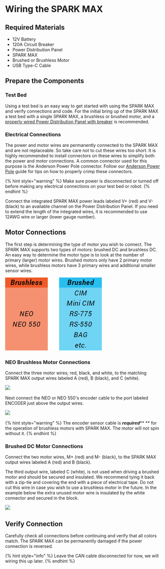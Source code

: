 # Wiring the SPARK MAX

## Required Materials

* 12V Battery
* 120A Circuit Breaker
* Power Distribution Panel
* SPARK MAX
* Brushed or Brushless Motor
* USB Type-C Cable

## Prepare the Components

### Test Bed

Using a test bed is an easy way to get started with using the SPARK MAX and verify connections and code. For the initial bring up of the SPARK MAX a test bed with a single SPARK MAX, a brushless or brushed motor, and a [properly wired Power Distribution Panel with breaker](https://docs.wpilib.org/en/stable/docs/getting-started/getting-started-frc-control-system/how-to-wire-a-robot.html#attach-battery-connector-to-pdp) is recommended.&#x20;

### Electrical Connections

The power and motor wires are permanently connected to the SPARK MAX and are not replaceable. So take care not to cut these wires too short. It is highly recommended to install connectors on these wires to simplify both the power and motor connections. A common connector used for this purpose is the Anderson Power Pole connector. Follow our [Anderson Power Pole](../tips-and-tricks/anderson-power-pole-connectors.md) guide for tips on how to properly crimp these connectors.

{% hint style="warning" %}
Make sure power is disconnected or turned off before making any electrical connections on your test bed or robot.
{% endhint %}

Connect the integrated SPARK MAX power leads labeled V+ (red) and V- (black) to an available channel on the Power Distribution Panel. If you need to extend the length of the integrated wires, it is recommended to use 12AWG wire or larger (lower gauge number).

## Motor Connections

The first step is determining the type of motor you wish to connect. The SPARK MAX supports two types of motors: brushed DC and brushless DC. An easy way to determine the motor type is to look at the number of primary (larger) motor wires. Brushed motors only have 2 primary motor wires, while brushless motors have 3 primary wires and additional smaller sensor wires.

![](<../.gitbook/assets/image (5).png>)

### NEO Brushless Motor Connections

Connect the three motor wires; red, black, and white, to the matching SPARK MAX output wires labeled A (red), B (black), and C (white).

![](<../.gitbook/assets/neo-motor-connectors (1).png>)

Next connect the NEO or NEO 550's encoder cable to the port labeled ENCODER just above the output wires.

![](<../.gitbook/assets/neo-encoder-connector (1).png>)

{% hint style="warning" %}
The encoder sensor cable is _**required**_** ** for the operation of brushless motors with SPARK MAX. The motor will not spin without it.
{% endhint %}

### Brushed DC Motor Connections

Connect the two motor wires, M+ (red) and M- (black), to the SPARK MAX output wires labeled A (red) and B (black).

The third output wire, labeled C (white), is not used when driving a brushed motor and should be secured and insulated. We recommend tying it back with a zip-tie and covering the end with a piece of electrical tape. Do not cut this wire in case you wish to use a brushless motor in the future. In the example below the extra unused motor wire is insulated by the white connector and secured in the block.

![](<../.gitbook/assets/cim-motor-connectors (1).png>)

## Verify Connection

Carefully check all connections before continuing and verify that all colors match. The SPARK MAX can be permanently damaged if the power connection is reversed.

{% hint style="info" %}
Leave the CAN cable disconnected for now, we will wiring this up later.
{% endhint %}

